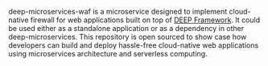 deep-microservices-waf is a microservice designed to implement cloud-native firewall for web applications
built on top of [DEEP Framework](https://github.com/MitocGroup/deep-framework). It could be used either
as a standalone application or as a dependency in other deep-microservices. This repository is open
sourced to show case how developers can build and deploy hassle-free cloud-native web applications
using microservices architecture and serverless computing.

